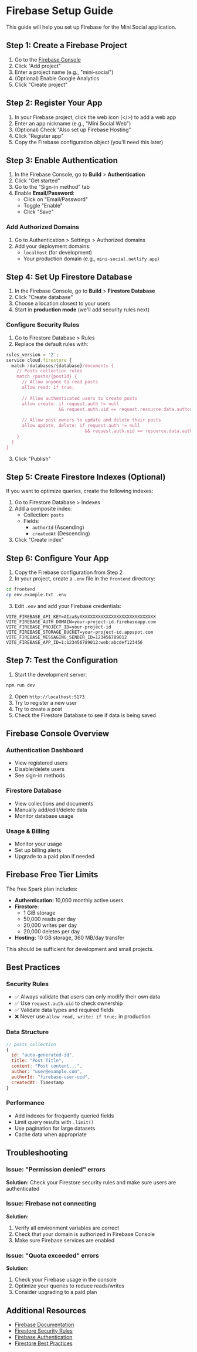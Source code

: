 # Firebase Setup Guide

This guide will help you set up Firebase for the Mini Social application.

## Step 1: Create a Firebase Project

1. Go to the [Firebase Console](https://console.firebase.google.com/)
2. Click "Add project"
3. Enter a project name (e.g., "mini-social")
4. (Optional) Enable Google Analytics
5. Click "Create project"

## Step 2: Register Your App

1. In your Firebase project, click the web icon (</>) to add a web app
2. Enter an app nickname (e.g., "Mini Social Web")
3. (Optional) Check "Also set up Firebase Hosting"
4. Click "Register app"
5. Copy the Firebase configuration object (you'll need this later)

## Step 3: Enable Authentication

1. In the Firebase Console, go to **Build** > **Authentication**
2. Click "Get started"
3. Go to the "Sign-in method" tab
4. Enable **Email/Password**:
   - Click on "Email/Password"
   - Toggle "Enable"
   - Click "Save"

### Add Authorized Domains

1. Go to Authentication > Settings > Authorized domains
2. Add your deployment domains:
   - `localhost` (for development)
   - Your production domain (e.g., `mini-social.netlify.app`)

## Step 4: Set Up Firestore Database

1. In the Firebase Console, go to **Build** > **Firestore Database**
2. Click "Create database"
3. Choose a location closest to your users
4. Start in **production mode** (we'll add security rules next)

### Configure Security Rules

1. Go to Firestore Database > Rules
2. Replace the default rules with:

```javascript
rules_version = '2';
service cloud.firestore {
  match /databases/{database}/documents {
    // Posts collection rules
    match /posts/{postId} {
      // Allow anyone to read posts
      allow read: if true;
      
      // Allow authenticated users to create posts
      allow create: if request.auth != null
                    && request.auth.uid == request.resource.data.authorId;
      
      // Allow post owners to update and delete their posts
      allow update, delete: if request.auth != null 
                              && request.auth.uid == resource.data.authorId;
    }
  }
}
```

3. Click "Publish"

## Step 5: Create Firestore Indexes (Optional)

If you want to optimize queries, create the following indexes:

1. Go to Firestore Database > Indexes
2. Add a composite index:
   - Collection: `posts`
   - Fields: 
     - `authorId` (Ascending)
     - `createdAt` (Descending)
3. Click "Create index"

## Step 6: Configure Your App

1. Copy the Firebase configuration from Step 2
2. In your project, create a `.env` file in the `frontend` directory:

```bash
cd frontend
cp env.example.txt .env
```

3. Edit `.env` and add your Firebase credentials:

```env
VITE_FIREBASE_API_KEY=AIzaSyXXXXXXXXXXXXXXXXXXXXXXXXXXXXX
VITE_FIREBASE_AUTH_DOMAIN=your-project-id.firebaseapp.com
VITE_FIREBASE_PROJECT_ID=your-project-id
VITE_FIREBASE_STORAGE_BUCKET=your-project-id.appspot.com
VITE_FIREBASE_MESSAGING_SENDER_ID=123456789012
VITE_FIREBASE_APP_ID=1:123456789012:web:abcdef123456
```

## Step 7: Test the Configuration

1. Start the development server:
```bash
npm run dev
```

2. Open `http://localhost:5173`
3. Try to register a new user
4. Try to create a post
5. Check the Firestore Database to see if data is being saved

## Firebase Console Overview

### Authentication Dashboard
- View registered users
- Disable/delete users
- See sign-in methods

### Firestore Database
- View collections and documents
- Manually add/edit/delete data
- Monitor database usage

### Usage & Billing
- Monitor your usage
- Set up billing alerts
- Upgrade to a paid plan if needed

## Firebase Free Tier Limits

The free Spark plan includes:
- **Authentication:** 10,000 monthly active users
- **Firestore:** 
  - 1 GiB storage
  - 50,000 reads per day
  - 20,000 writes per day
  - 20,000 deletes per day
- **Hosting:** 10 GB storage, 360 MB/day transfer

This should be sufficient for development and small projects.

## Best Practices

### Security Rules
- ✅ Always validate that users can only modify their own data
- ✅ Use `request.auth.uid` to check ownership
- ✅ Validate data types and required fields
- ❌ Never use `allow read, write: if true;` in production

### Data Structure
```javascript
// posts collection
{
  id: "auto-generated-id",
  title: "Post Title",
  content: "Post content...",
  author: "user@example.com",
  authorId: "firebase-user-uid",
  createdAt: Timestamp
}
```

### Performance
- Add indexes for frequently queried fields
- Limit query results with `.limit()`
- Use pagination for large datasets
- Cache data when appropriate

## Troubleshooting

### Issue: "Permission denied" errors
**Solution:** Check your Firestore security rules and make sure users are authenticated

### Issue: Firebase not connecting
**Solution:** 
1. Verify all environment variables are correct
2. Check that your domain is authorized in Firebase Console
3. Make sure Firebase services are enabled

### Issue: "Quota exceeded" errors
**Solution:** 
1. Check your Firebase usage in the console
2. Optimize your queries to reduce reads/writes
3. Consider upgrading to a paid plan

## Additional Resources

- [Firebase Documentation](https://firebase.google.com/docs)
- [Firestore Security Rules](https://firebase.google.com/docs/firestore/security/get-started)
- [Firebase Authentication](https://firebase.google.com/docs/auth)
- [Firestore Best Practices](https://firebase.google.com/docs/firestore/best-practices)

